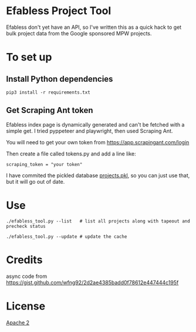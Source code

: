 # Efabless Project Tool

Efabless don't yet have an API, so I've written this as a quick hack to get bulk project data from the Google sponsored MPW projects.

# To set up

## Install Python dependencies

    pip3 install -r requirements.txt

## Get Scraping Ant token

Efabless index page is dynamically generated and can't be fetched with a simple get.
I tried pyppeteer and playwright, then used Scraping Ant.

You will need to get your own token from https://app.scrapingant.com/login

Then create a file called tokens.py and add a line like:

    scraping_token = "your token"

I have commited the pickled database [projects.pkl](projects.pkl), so you can just use that, but it will go out of date.

# Use

    ./efabless_tool.py --list   # list all projects along with tapeout and precheck status

    ./efabless_tool.py --update # update the cache

# Credits

async code from https://gist.github.com/wfng92/2d2ae4385badd0f78612e447444c195f

# License

[Apache 2](LICENSE)
